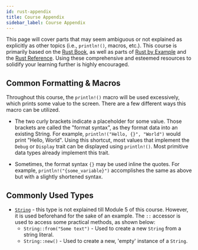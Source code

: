 ```yaml
---
id: rust-appendix
title: Course Appendix
sidebar_label: Course Appendix
---
```


This page will cover parts that may seem ambiguous or not explained as explicitly as other topics (i.e., `println!()`, macros, etc.).  This course is primarily based on the [Rust Book](https://doc.rust-lang.org/book/title-page.html), as well as parts of [Rust by Example](https://doc.rust-lang.org/rust-by-example/) and the [Rust Reference](https://doc.rust-lang.org/reference/index.html). Using these comprehensive and esteemed resources to solidify your learning further is highly encouraged.

## Common Formatting & Macros

Throughout this course, the `println!()` macro will be used excessively, which prints some value to the screen.  There are a few different ways this macro can be utilized. 

- The two curly brackets indicate a placeholder for some value. Those brackets are called the "format syntax", as they format data into an existing String. For example, `println!("Hello, {}", "World")` would print "Hello, World".  Using this shortcut, most values that implement the `Debug` or `Display` trait can be displayed using `println!()`.  Most primitive data types already implement this trait.
  
- Sometimes, the format syntax `{}` may be used inline the quotes.  For example, `println!("{some_variable}")` accomplishes the same as above but with a slightly shortened syntax.

## Commonly Used Types

- [`String`](https://doc.rust-lang.org/std/string/struct.String.html) - this type is not explained till Module 5 of this course. However, it is used beforehand for the sake of an example.  The `::` accessor is used to access some practical methods, as shown below: 
    - `String::from("Some text")` - Used to create a new `String` from a string literal.
    - `String::new()` - Used to create a new, 'empty' instance of a `String`.

